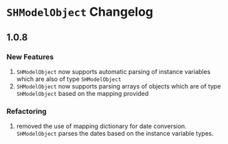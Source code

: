 # `SHModelObject` Changelog

## 1.0.8

### New Features 

1. `SHModelObject` now supports automatic parsing of instance variables which are also of type `SHModelObject`
2. `SHModelObject` now supports parsing arrays of objects which are of type `SHModelObject` based on the mapping provided

### Refactoring

1. removed the use of mapping dictionary for date conversion. `SHModelObject` parses the dates based on the instance variable types.